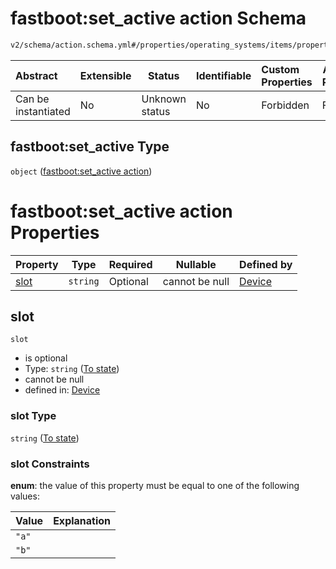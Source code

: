 # fastboot:set_active action Schema

```txt
v2/schema/action.schema.yml#/properties/operating_systems/items/properties/steps/items/properties/actions/items/oneOf/14/properties/fastboot:set_active
```




| Abstract            | Extensible | Status         | Identifiable | Custom Properties | Additional Properties | Access Restrictions | Defined In                                                           |
| :------------------ | ---------- | -------------- | ------------ | :---------------- | --------------------- | ------------------- | -------------------------------------------------------------------- |
| Can be instantiated | No         | Unknown status | No           | Forbidden         | Forbidden             | none                | [device.schema.json\*](../device.schema.json "open original schema") |

## fastboot:set_active Type

`object` ([fastboot:set_active action](device-properties-operating-systems-operating-system-properties-steps-step-properties-group-step-action-oneof-fastbootset_active-action-properties-fastbootset_active-action.md))

# fastboot:set_active action Properties

| Property      | Type     | Required | Nullable       | Defined by                                                                                                                                                                                                                                                                                                                                                                              |
| :------------ | -------- | -------- | -------------- | :-------------------------------------------------------------------------------------------------------------------------------------------------------------------------------------------------------------------------------------------------------------------------------------------------------------------------------------------------------------------------------------- |
| [slot](#slot) | `string` | Optional | cannot be null | [Device](device-properties-operating-systems-operating-system-properties-steps-step-properties-group-step-action-oneof-fastbootset_active-action-properties-fastbootset_active-action-properties-to-state.md "v2/schema/action.schema.yml#/properties/operating_systems/items/properties/steps/items/properties/actions/items/oneOf/14/properties/fastboot:set_active/properties/slot") |

## slot




`slot`

-   is optional
-   Type: `string` ([To state](device-properties-operating-systems-operating-system-properties-steps-step-properties-group-step-action-oneof-fastbootset_active-action-properties-fastbootset_active-action-properties-to-state.md))
-   cannot be null
-   defined in: [Device](device-properties-operating-systems-operating-system-properties-steps-step-properties-group-step-action-oneof-fastbootset_active-action-properties-fastbootset_active-action-properties-to-state.md "v2/schema/action.schema.yml#/properties/operating_systems/items/properties/steps/items/properties/actions/items/oneOf/14/properties/fastboot:set_active/properties/slot")

### slot Type

`string` ([To state](device-properties-operating-systems-operating-system-properties-steps-step-properties-group-step-action-oneof-fastbootset_active-action-properties-fastbootset_active-action-properties-to-state.md))

### slot Constraints

**enum**: the value of this property must be equal to one of the following values:

| Value | Explanation |
| :---- | ----------- |
| `"a"` |             |
| `"b"` |             |
